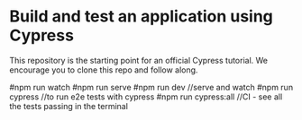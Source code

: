 # Build and test an application using Cypress

This repository is the starting point for an official Cypress tutorial. We encourage you to clone this repo and follow along.

#npm run watch
#npm run serve
#npm run dev //serve and watch
#npm run cypress //to run e2e tests with cypress
#npm run cypress:all //CI - see all the tests passing in the terminal